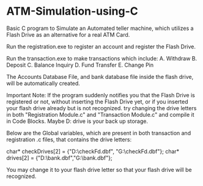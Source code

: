 # ATM-Simulation-using-C

Basic C program to Simulate an Automated teller machine, which utilizes a Flash Drive as an alternative for a real ATM Card.

Run the registration.exe to register an account and register the Flash Drive.

Run the transaction.exe to make transactions which include:
  A. Withdraw
  B. Deposit
  C. Balance Inquiry
  D. Fund Transfer
  E. Change Pin

The Accounts Database File, and bank database file inside the flash drive, will be automatically created.

Important Note: If the program suddenly notifies you that the Flash Drive is registered or not, without inserting the Flash Drive yet,
or if you inserted your flash drive already but is not recognized. try changing the drive letters in both "Registration Module.c" 
and "Transaction Module.c" and compile it in Code Blocks. Maybe D: drive is your back up storage.


Below are the Global variables, which are present in both transaction and registration .c files, that contains the drive letters:
  
  char* checkDrives[2] = {"D:\\checkFd.dbf", "G:\\checkFd.dbf"};
  char* drives[2] = {"D:\\bank.dbf","G:\\bank.dbf"};
  
You may change it to your flash drive letter so that your flash drive will be recognized.
  

